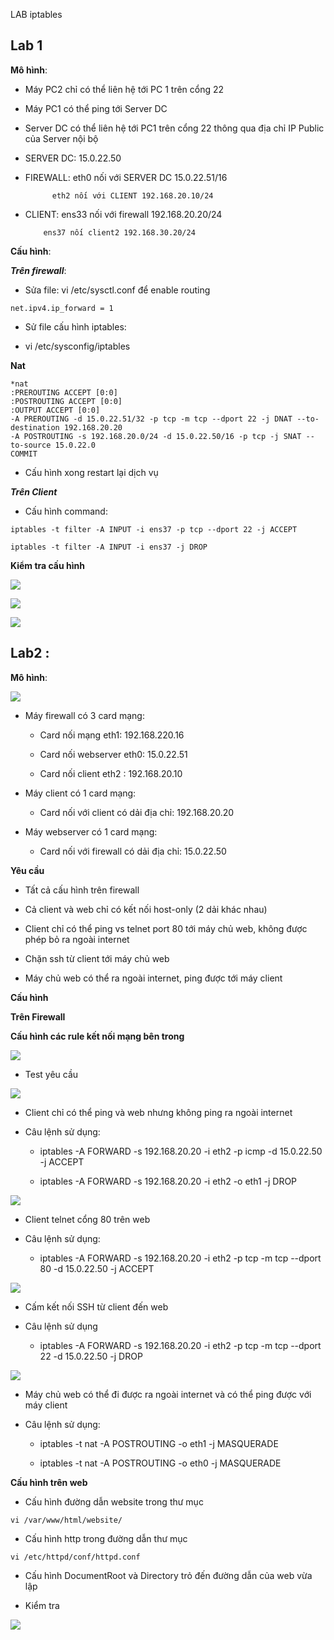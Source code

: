 LAB iptables

## **Lab 1**

**Mô hình**:

- Máy PC2 chỉ có thể liên hệ tới PC 1 trên cổng 22

- Máy PC1 có thể ping tới Server DC

- Server DC có thể liên hệ tới PC1 trên cổng 22 thông qua địa chỉ IP Public của Server nội bộ

- SERVER DC: 15.0.22.50

- FIREWALL: eth0 nối với SERVER DC 15.0.22.51/16
			
			eth2 nối với CLIENT 192.168.20.10/24

- CLIENT: ens33 nối với firewall 192.168.20.20/24

		  ens37 nối client2 192.168.30.20/24

**Cấu hình**:

***Trên firewall***:

- Sửa file: vi /etc/sysctl.conf để enable routing 

```
net.ipv4.ip_forward = 1
```

- Sử file cấu hình iptables:

- vi /etc/sysconfig/iptables

**Nat** 

```
*nat
:PREROUTING ACCEPT [0:0]
:POSTROUTING ACCEPT [0:0]
:OUTPUT ACCEPT [0:0]
-A PREROUTING -d 15.0.22.51/32 -p tcp -m tcp --dport 22 -j DNAT --to-destination 192.168.20.20
-A POSTROUTING -s 192.168.20.0/24 -d 15.0.22.50/16 -p tcp -j SNAT --to-source 15.0.22.0
COMMIT
```

- Cấu hình xong restart lại dịch vụ


***Trên Client***

- Cấu hình command:

```
iptables -t filter -A INPUT -i ens37 -p tcp --dport 22 -j ACCEPT 

iptables -t filter -A INPUT -i ens37 -j DROP 
```

**Kiểm tra cấu hình**

[![](https://github.com/iamjohnny95/repolis_internship/raw/master/img/iptables/2.png)](https://github.com/iamjohnny95/repolis_internship/blob/master/img/iptables/2.png)

[![](https://github.com/iamjohnny95/repolis_internship/raw/master/img/iptables/3.png)](https://github.com/iamjohnny95/repolis_internship/blob/master/img/iptables/3.png)

[![](https://github.com/iamjohnny95/repolis_internship/raw/master/img/iptables/4.png)](https://github.com/iamjohnny95/repolis_internship/blob/master/img/iptables/4.png)

## Lab2 :

**Mô hình**:

[![](https://github.com/iamjohnny95/repolis_internship/raw/master/img/iptables/6.png)](https://github.com/iamjohnny95/repolis_internship/blob/master/img/iptables/6.png)

- Máy firewall có 3 card mạng: 

	- Card nối mạng eth1: 192.168.220.16

	- Card nối webserver eth0: 15.0.22.51

	- Card nối client eth2 : 192.168.20.10


- Máy client có 1 card mạng:

	- Card nối với client có dải địa chỉ: 192.168.20.20

- Máy webserver có 1 card mạng:

	- Card nối với firewall có dải địa chỉ: 15.0.22.50

**Yêu cầu**

- Tất cả cấu hình trên firewall 

- Cả client và web chỉ có kết nối host-only (2 dải khác nhau)

- Client chỉ có thể ping vs telnet port 80 tới máy chủ web, không được phép bỏ ra ngoài internet

- Chặn ssh từ client tới máy chủ web

- Máy chủ web có thể ra ngoài internet, ping được tới máy client 

**Cấu hình**

**Trên Firewall**

**Cấu hình các rule kết nối mạng bên trong**

[![](https://github.com/iamjohnny95/repolis_internship/raw/master/img/iptables/7.png)](https://github.com/iamjohnny95/repolis_internship/blob/master/img/iptables/7.png)

- Test yêu cầu 

[![](https://github.com/iamjohnny95/repolis_internship/raw/master/img/iptables/8.png)](https://github.com/iamjohnny95/repolis_internship/blob/master/img/iptables/8.png)

- Client chỉ có thể ping và web nhưng không ping ra ngoài internet

- Câu lệnh sử dụng:
	- iptables -A FORWARD -s 192.168.20.20 -i eth2 -p icmp -d 15.0.22.50 -j ACCEPT

	- iptables -A FORWARD -s 192.168.20.20 -i eth2 -o eth1 -j DROP

[![](https://github.com/iamjohnny95/repolis_internship/raw/master/img/iptables/9.png)](https://github.com/iamjohnny95/repolis_internship/blob/master/img/iptables/9.png)

- Client telnet cổng 80 trên web

- Câu lệnh sử dụng:

	- iptables -A FORWARD -s 192.168.20.20 -i eth2 -p tcp -m tcp --dport 80 -d 15.0.22.50 -j ACCEPT

[![](https://github.com/iamjohnny95/repolis_internship/raw/master/img/iptables/10.png)](https://github.com/iamjohnny95/repolis_internship/blob/master/img/iptables/10.png)

- Cấm kết nối SSH từ client đến web

- Câu lệnh sử dụng 

	- iptables -A FORWARD -s 192.168.20.20 -i eth2 -p tcp -m  tcp --dport 22 -d 15.0.22.50 -j DROP

[![](https://github.com/iamjohnny95/repolis_internship/raw/master/img/iptables/11.png)](https://github.com/iamjohnny95/repolis_internship/blob/master/img/iptables/11.png)

- Máy chủ web có thể đi được ra ngoài internet và có thể ping được với máy client

- Câu lệnh sử dụng:

	- iptables -t nat -A POSTROUTING -o eth1 -j MASQUERADE

	- iptables -t nat -A POSTROUTING -o eth0 -j MASQUERADE

**Cấu hình trên web**

- Cấu hình đường dẫn website trong thư mục

```
vi /var/www/html/website/
```

- Cấu hình http trong đường dẫn thư mục

```
vi /etc/httpd/conf/httpd.conf
```
- Cấu hình DocumentRoot và Directory trỏ đến đường dẫn của web vừa lập

- Kiểm tra

[![](https://github.com/iamjohnny95/repolis_internship/raw/master/img/iptables/12.png)](https://github.com/iamjohnny95/repolis_internship/blob/master/img/iptables/12.png)


















